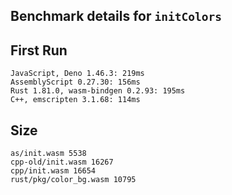 ## Benchmark details for `initColors`

## First Run

```
JavaScript, Deno 1.46.3: 219ms
AssemblyScript 0.27.30: 156ms
Rust 1.81.0, wasm-bindgen 0.2.93: 195ms
C++, emscripten 3.1.68: 114ms
```

## Size

```
as/init.wasm 5538
cpp-old/init.wasm 16267
cpp/init.wasm 16654
rust/pkg/color_bg.wasm 10795
```
